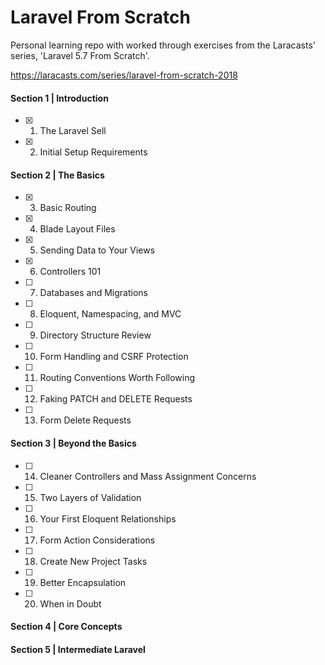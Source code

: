 # Laravel From Scratch
Personal learning repo with worked through exercises from the Laracasts' series, 'Laravel 5.7 From Scratch'.

https://laracasts.com/series/laravel-from-scratch-2018


#### Section 1 | Introduction 
- [x] 1. The Laravel Sell
- [x] 2. Initial Setup Requirements

#### Section 2 | The Basics
- [x] 3. Basic Routing
- [x] 4. Blade Layout Files
- [x] 5. Sending Data to Your Views
- [x] 6. Controllers 101
- [ ] 7. Databases and Migrations
- [ ] 8. Eloquent, Namespacing, and MVC
- [ ] 9. Directory Structure Review
- [ ] 10. Form Handling and CSRF Protection
- [ ] 11. Routing Conventions Worth Following
- [ ] 12. Faking PATCH and DELETE Requests
- [ ] 13. Form Delete Requests

#### Section 3 | Beyond the Basics
- [ ] 14. Cleaner Controllers and Mass Assignment Concerns
- [ ] 15. Two Layers of Validation
- [ ] 16. Your First Eloquent Relationships
- [ ] 17. Form Action Considerations
- [ ] 18. Create New Project Tasks
- [ ] 19. Better Encapsulation
- [ ] 20. When in Doubt

#### Section 4 | Core Concepts
#### Section 5 | Intermediate Laravel
